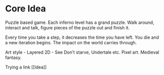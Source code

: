 # Core Idea

  
Puzzle based game. Each inferno level has a grand puzzle. Walk around, interact and talk, figure pieces of the puzzle out and finish it.

Every time you take a step, it decreases the time you have left. You die and a new iteration begins. The impact on the world carries through.

Art style - Layered 2D - See Don’t starve, Undertale etc. Pixel art. Medieval fantasy.


Trying a link [[Idea]]